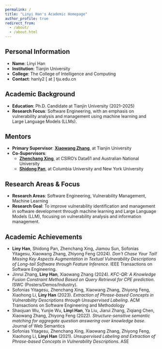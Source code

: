 ```yaml
---
permalink: /
title: "Linyi Han's Academic Homepage"
author_profile: true
redirect_from: 
  - /about/
  - /about.html
---
```


## Personal Information
- **Name**: Linyi Han
- **Institution**: Tianjin University
- **College**: The College of Intelligence and Computing
- **Contact**: hanly2 [ at ] tju.edu.cn

## Academic Background
- **Education**: Ph.D. Candidate at Tianjin University (2021–2025)
- **Research Focus**: Software Engineering, with an emphasis on vulnerability analysis and management using machine learning and Large Language Models (LLMs).

## Mentors
- **Primary Supervisor**: [**Xiaowang Zhang**](https://cic.tju.edu.cn/faculty/zhangxiaowang/index.html), at Tianjin University
- **Co-Supervisors**:
  - [**Zhenchang Xing**](https://people.csiro.au/X/Z/Zhenchang-Xing/), at CSIRO’s Data61 and Australian National University
  - [**Shidong Pan**](https://shidongpan.github.io/), at Columbia University and New York University

## Research Areas & Focus
- **Research Areas**: Software Engineering, Vulnerability Management, Machine Learning
- **Research Goal**: To improve vulnerability identification and management in software development through machine learning and Large Language Models (LLM), focusing on vulnerability analysis and information management.


## Academic Achievements
- **Liny Han**, Shidong Pan, Zhenchang Xing, Jiamou Sun, Sofonias Yitagesu, Xiaowang Zhang, Zhiyong Feng (2024). *Don't Chase Your Tail! Missing Key Aspects Augmentation in Textual Vulnerability Descriptions of Long-tail Software through Feature Inference*. IEEE Transactions on Software Engineering.
- Jinrui Zhang, **Liny Han**, Xiaowang Zhang (2024). *KFC-QR: A Knowledge Fusion Constraint Method Based on Query Retrieval for CPE prediction*. ISWC (Posters/Demos/Industry).
- Sofonias Yitagesu, Zhenchang Xing, Xiaowang Zhang, Zhiyong Feng, Xiaohong Li, **Liny Han** (2023). *Extraction of Phrase-based Concepts in Vulnerability Descriptions through Unsupervised Labeling*. ACM Transactions on Software Engineering and Methodology
- Shaojuan Wu, Yunjie Wu, **Linyi Han**, Ya Liu, Jiarui Zhang, Ziqiang Chen, Xiaowang Zhang, Zhiyong Feng (2022). *Structure-sensitive semantic matching for aggregate question answering over knowledge base*. Journal of Web Semantics
- Sofonias Yitagesu, Zhenchang Xing, Xiaowang Zhang, Zhiyong Feng, Xiaohong Li, **Linyi Han** (2021). *Unsupervised Labeling and Extraction of Phrase-based Concepts in Vulnerability Descriptions*. ASE


